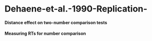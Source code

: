 # Dehaene-et-al.-1990-Replication-
#### Distance effect on two-number comparison tests
#### Measuring RTs for number comparison
